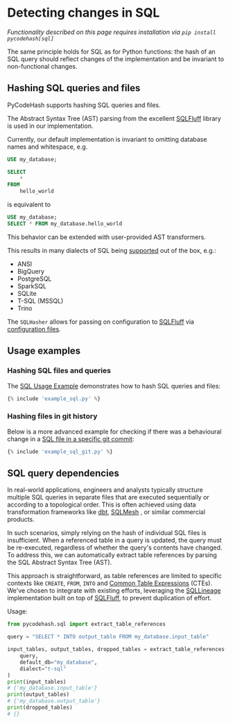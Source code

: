 # Detecting changes in SQL

_Functionality described on this page requires installation via `pip install pycodehash[sql]`_

The same principle holds for SQL as for Python functions: the hash of an SQL query should reflect changes of the implementation and be invariant to non-functional changes.

## Hashing SQL queries and files

PyCodeHash supports hashing SQL queries and files.

The Abstract Syntax Tree (AST) parsing from the excellent [SQLFluff] library is used in our implementation.

Currently, our default implementation is invariant to omitting database names and whitespace, e.g.

```sql
USE my_database;

SELECT 
    * 
FROM 
    hello_world
```

is equivalent to

```sql
USE my_database;
SELECT * FROM my_database.hello_world
```

This behavior can be extended with user-provided AST transformers.

This results in many dialects of SQL being [supported](https://docs.sqlfluff.com/en/stable/dialects.html) out of the box, e.g.:

* ANSI
* BigQuery
* PostgreSQL
* SparkSQL
* SQLite
* T-SQL (MSSQL)
* Trino

The `SQLHasher` allows for passing on configuration to [SQLFluff] via [configuration files](https://docs.sqlfluff.com/en/stable/configuration.html).

## Usage examples

### Hashing SQL files and queries

The [SQL Usage Example](https://github.com/pycodehash/pycodehash/blob/main/example_sql.py) demonstrates how to hash SQL queries and files:

```python
{% include 'example_sql.py' %}
```

### Hashing files in git history

Below is a more advanced example for checking if there was a behavioural change in a [SQL file in a specific git commit](https://github.com/pycodehash/pycodehash/blob/main/example_sql_git.py):

```python
{% include 'example_sql_git.py' %}
```

## SQL query dependencies

In real-world applications, engineers and analysts typically structure
multiple SQL queries in separate files that are executed sequentially or according to a topological order.
This is often achieved using data transformation frameworks like [dbt],
[SQLMesh] , or similar commercial products.

In such scenarios, simply relying on the hash of individual SQL files is
insufficient. When a referenced table in a query is updated, the query
must be re-executed, regardless of whether the query's contents have
changed. To address this, we can automatically extract table references by
parsing the SQL Abstract Syntax Tree (AST).

This approach is straightforward, as table references are limited to
specific contexts like `CREATE`, `FROM`, `INTO` and [Common Table Expressions]
(CTEs). We've chosen to integrate with existing efforts, leveraging the
[SQLLineage] implementation built on top of [SQLFluff], to prevent duplication
of effort.

Usage:

```python
from pycodehash.sql import extract_table_references

query = "SELECT * INTO output_table FROM my_database.input_table"

input_tables, output_tables, dropped_tables = extract_table_references(
    query, 
    default_db="my_database", 
    dialect="t-sql"
)
print(input_tables)
# {'my_database.input_table'}
print(output_tables)
# {'my_database.output_table'}
print(dropped_tables)
# {}
```

[dbt]: https://github.com/dbt-labs/dbt-core
[SQLMesh]: https://github.com/TobikoData/sqlmesh
[SQLLineage]: https://github.com/reata/sqllineage
[Common Table Expressions]: https://en.wikipedia.org/wiki/Hierarchical_and_recursive_queries_in_SQL#Common_table_expression
[SQLFluff]: https://docs.sqlfluff.com/en/stable/index.html
